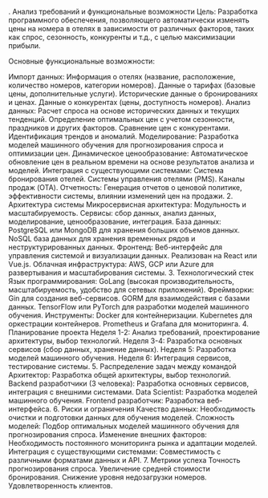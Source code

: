 . Анализ требований и функциональные возможности
Цель: Разработка программного обеспечения, позволяющего автоматически изменять цены на номера в отелях в зависимости от различных факторов, таких как спрос, сезонность, конкуренты и т.д., с целью максимизации прибыли.

Основные функциональные возможности:

Импорт данных:
Информация о отелях (название, расположение, количество номеров, категории номеров).
Данные о тарифах (базовые цены, дополнительные услуги).
Исторические данные о бронированиях и ценах.
Данные о конкурентах (цены, доступность номеров).
Анализ данных:
Расчет спроса на основе исторических данных и текущих тенденций.
Определение оптимальных цен с учетом сезонности, праздников и других факторов.
Сравнение цен с конкурентами.
Идентификация трендов и аномалий.
Моделирование:
Разработка моделей машинного обучения для прогнозирования спроса и оптимизации цен.
Динамическое ценообразование:
Автоматическое обновление цен в реальном времени на основе результатов анализа и моделей.
Интеграция с существующими системами:
Система бронирования отелей.
Системы управления отелями (PMS).
Каналы продаж (OTA).
Отчетность:
Генерация отчетов о ценовой политике, эффективности системы, влиянии изменений цен на продажи.
2. Архитектура системы
Микросервисная архитектура:
Модульность и масштабируемость.
Сервисы: сбор данных, анализ данных, моделирование, ценообразование, интеграция.
База данных:
PostgreSQL или MongoDB для хранения больших объемов данных.
NoSQL база данных для хранения временных рядов и неструктурированных данных.
Фронтенд:
Веб-интерфейс для управления системой и визуализации данных.
Реализован на React или Vue.js.
Облачная инфраструктура:
AWS, GCP или Azure для развертывания и масштабирования системы.
3. Технологический стек
Язык программирования: GoLang (высокая производительность, масштабируемость, удобство для сетевых приложений).
Фреймворки:
Gin для создания веб-сервисов.
GORM для взаимодействия с базами данных.
TensorFlow или PyTorch для разработки моделей машинного обучения.
Инструменты:
Docker для контейнеризации.
Kubernetes для оркестрации контейнеров.
Prometheus и Grafana для мониторинга.
4. Планирование проекта
Неделя 1-2: Анализ требований, проектирование архитектуры, выбор технологий.
Неделя 3-4: Разработка основных сервисов (сбор данных, хранение данных).
Неделя 5: Разработка моделей машинного обучения.
Неделя 6: Интеграция сервисов, тестирование системы.
5. Распределение задач между командой
Архитектор: Разработка общей архитектуры, выбор технологий.
Backend разработчики (3 человека): Разработка основных сервисов, интеграция с внешними системами.
Data Scientist: Разработка моделей машинного обучения.
Frontend разработчик: Разработка веб-интерфейса.
6. Риски и ограничения
Качество данных: Необходимость очистки и подготовки данных для обучения моделей.
Сложность моделей: Подбор оптимальных моделей машинного обучения для прогнозирования спроса.
Изменение внешних факторов: Необходимость постоянного мониторинга рынка и адаптации моделей.
Интеграция с существующими системами: Совместимость с различными форматами данных и API.
7. Метрики успеха
Точность прогнозирования спроса.
Увеличение средней стоимости бронирования.
Снижение уровня недозагрузки номеров.
Удовлетворенность клиентов.
